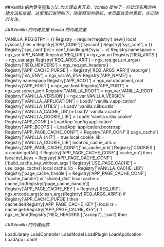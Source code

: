 ##Vanilla 的內建变量和方法
*为方便业务开发，Vanilla 提供了一些比较实用的內建方法和变量，这里我们说明如下，随着框架的更新，本页面会及时更新，欢迎随时关注。*

###*Vanilla 的內建变量*
*Vanilla 的內建变量*

VANILLA_REGISTRY = {}
Registry = require('registry'):new()
local sysconf_files = Registry['APP_CONF']['sysconf']
Registry['sys_conf'] = {}
Registry['sys_conf'][v] = conf_handle:get('sys/' .. v)
Registry.namespace = ngx_var.APP_NAME
Registry['REQ_URI'] = ngx_var.uri
Registry['REQ_ARGS'] = ngx_var.args
Registry['REQ_ARGS_ARR'] = ngx_req.get_uri_args()
Registry['REQ_HEADERS'] = ngx_req.get_headers()
Registry['APP_CACHE_PURGE'] = Registry['REQ_ARGS_ARR']['vapurge']
Registry['VA_ENV'] = ngx_var.VA_ENV
Registry['APP_NAME'] = Registry.namespace
Registry['APP_ROOT'] = ngx_var.document_root
Registry['APP_HOST'] = ngx_var.host
Registry['APP_PORT'] = ngx_var.server_port
Registry['VANILLA_ROOT'] = ngx_var.VANILLA_ROOT
Registry['VANILLA_VERSION'] = ngx_var.VANILLA_VERSION
Registry['VANILLA_APPLICATION'] = LoadV 'vanilla.v.application'
Registry['VANILLA_UTILS'] = LoadV 'vanilla.v.libs.utils'
Registry['VANILLA_CACHE_LIB'] = LoadV 'vanilla.v.cache'
Registry['VANILLA_COOKIE_LIB'] = LoadV 'vanilla.v.libs.cookie'
Registry['APP_CONF'] = LoadApp 'config.application'
Registry['APP_BOOTS'] = LoadApp 'application.bootstrap'
Registry['APP_PAGE_CACHE_CONF'] = Registry['APP_CONF']['page_cache']
Registry['VANILLA_INIT'] = true
local cookie_lib = Registry['VANILLA_COOKIE_LIB']
local no_cache_uris = Registry['APP_PAGE_CACHE_CONF']['no_cache_uris']
Registry['COOKIES'] = cookie:getAll()
if Registry['APP_PAGE_CACHE_CONF']['cache_on'] then
local del_keys = Registry['APP_PAGE_CACHE_CONF']['build_cache_key_without_args']
Registry['USE_PAGE_CACHE'] = use_page_cache()
local cache_lib = Registry['VANILLA_CACHE_LIB']
Registry['page_cache_handle'] = Registry['APP_PAGE_CACHE_CONF']['cache_handle'] or 'shared_dict'
local cache = cache_lib(Registry['page_cache_handle'])
Registry['APP_PAGE_CACHE_KEY'] = Registry['REQ_URI'] .. ngx.encode_args(clean_args(Registry['REQ_ARGS_ARR']))
if Registry['APP_CACHE_PURGE'] then
cache:del(Registry['APP_PAGE_CACHE_KEY'])
local rs = cache:get(Registry['APP_PAGE_CACHE_KEY'])
if ngx_re_find(Registry['REQ_HEADERS']['accept'], 'json') then

###*Vanilla 的內建函数*

LoadLibrary
LoadController
LoadModel
LoadPlugin
LoadApplication
LoadApp
LoadV
